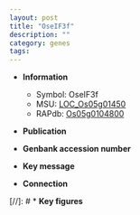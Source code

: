 ```yaml
---
layout: post
title: "OseIF3f"
description: ""
category: genes
tags: 
---
```


* **Information**  
    + Symbol: OseIF3f  
    + MSU: [LOC_Os05g01450](http://rice.uga.edu/cgi-bin/ORF_infopage.cgi?orf=LOC_Os05g01450)  
    + RAPdb: [Os05g0104800](http://rapdb.dna.affrc.go.jp/viewer/gbrowse_details/irgsp1?name=Os05g0104800)  

* **Publication**  

* **Genbank accession number**  

* **Key message**  

* **Connection**  

[//]: # * **Key figures**  



